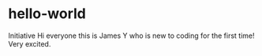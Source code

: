 # hello-world
Initiative
Hi everyone this is James Y who is new to coding for the first time! Very excited.
